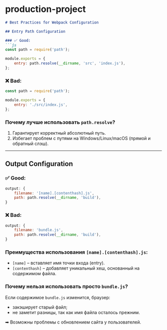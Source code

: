 # production-project


```markdown
# Best Practices for Webpack Configuration

## Entry Path Configuration

### ✅ Good:
```js
const path = require('path');

module.exports = {
    entry: path.resolve(__dirname, 'src', 'index.js'),
};
```

### ❌ Bad:
```js
const path = require('path');

module.exports = {
    entry: './src/index.js',
};
```

### Почему лучше использовать `path.resolve`?
1. Гарантирует корректный абсолютный путь.
2. Избегает проблем с путями на Windows/Linux/macOS (прямой и обратный слэш).

---

## Output Configuration

### ✅ Good:
```js
output: {
    filename: '[name].[contenthash].js',
    path: path.resolve(__dirname, 'build'),
}
```

### ❌ Bad:
```js
output: {
    filename: 'bundle.js',
    path: path.resolve(__dirname, 'build'),
}
```

### Преимущества использования `[name].[contenthash].js`:
- `[name]` – вставляет имя точки входа (entry).
- `[contenthash]` – добавляет уникальный хеш, основанный на содержимом файла.

### Почему нельзя использовать просто `bundle.js`?
Если содержимое `bundle.js` изменится, браузер:
- закэширует старый файл;
- не заметит разницы, так как имя файла осталось прежним.

➡ Возможны проблемы с обновлением сайта у пользователей.
```
